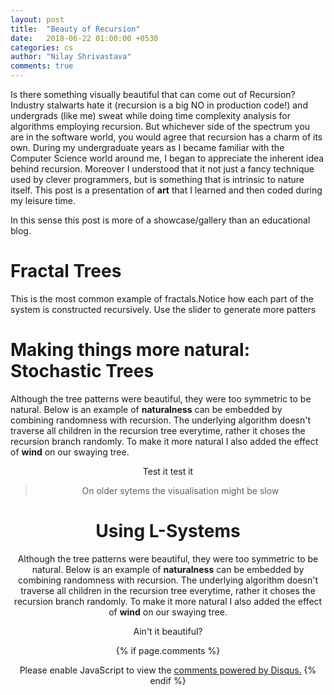 ```yaml
---
layout: post
title:  "Beauty of Recursion"
date:   2018-06-22 01:00:00 +0530
categories: cs
author: "Nilay Shrivastava"
comments: true
---
```

Is there something visually beautiful that can come out of Recursion? Industry stalwarts hate it (recursion is a big NO in production code!) and undergrads (like me) sweat while doing time complexity analysis for algorithms employing recursion. But whichever side of the spectrum you are in the software world, you would agree that recursion has a charm of its own. During my undergraduate years as I became familiar with the Computer Science world around me, I began to appreciate the inherent idea behind recursion. Moreover I understood that it not just a fancy technique used by clever programmers, but is something that is intrinsic to nature itself. This post is a presentation of __art__ that I learned and then coded during my leisure time. 

In this sense this post is more of a showcase/gallery than an educational blog.


<script src="../../../../js/p5.min.js"></script>
<script src="../../../../js/p5.dom.min.js"></script>
# Fractal Trees
This is the most common example of fractals.Notice how each part of the system is constructed recursively. Use the slider to generate more patters

<center><div id="tree" style="position: relative;"></div></center>

# Making things more natural: Stochastic Trees
Although the tree patterns were beautiful, they were too symmetric to be natural. Below is an example of __naturalness__ can be embedded by combining randomness with recursion. The underlying algorithm doesn't traverse all children in the recursion tree everytime, rather it choses the recursion branch randomly.
To make it more natural I also added the effect of __wind__ on our swaying tree.
<center><div id="swayingtree"></div><center>

Test it test it
> On older sytems the visualisation might be slow

# Using L-Systems

Although the tree patterns were beautiful, they were too symmetric to be natural. Below is an example of __naturalness__ can be embedded by combining randomness with recursion. The underlying algorithm doesn't traverse all children in the recursion tree everytime, rather it choses the recursion branch randomly.
To make it more natural I also added the effect of __wind__ on our swaying tree.
<center><div id="L1" style='position: relative;'></div></center>
Ain't it beautiful?

<script type="text/javascript">
let width = 400;
let height = 400; 

function tree(p) {
    const PI = p.PI;
    const TWO_PI = PI * 2;

    let angle = PI / 4;
    let slider;
    
    var canvas;

    p.setup = () => {
        canvas = p.createCanvas(width, height);
        canvas.parent("tree");

        slider = p.createSlider(0, TWO_PI, TWO_PI);
        // hack!!
        slider.position((p.width/2) + 350,p.height+550);

    };

    p.draw = () => {
        p.background(51);
        p.stroke(255);
        angle = slider.value();
        //console.log(angle);
        p.translate(200, p.height);
        p.branch(100);
    };

    p.branch = (len) => {

        p.line(0, 0, 0, -len);
        p.translate(0, -len);

        if (len > 4) {
            p.push();
            p.rotate(angle);
            p.branch(len * 0.67);
            p.pop();
            p.push();
            p.rotate(-angle);
            p.branch(len * 0.67);
            p.pop();
        }
    };

}

const simpleTree = new p5(tree);

function swaying(p) {
    const PI = p.PI;
    
    let yoff = 0.005;
    let seed = 6; //3

    var canvas;
    p.setup = ()=>{
        canvas = p.createCanvas(width, height);
        canvas.parent("swayingtree");
    };

    p.draw = ()=> {
        p.background(51);
        p.fill(255);

        p.stroke(255);
        p.translate(p.width / 2, p.height);
        yoff += 0.005;
        p.randomSeed(seed);
        // Start the recursive branching!
        p.branch(60, 0);
    };


    p.mousePressed = ()=> {
        yoff = p.random(1000);
    };


    p.branch = (h, xoff)=> {
        let sw = p.map(h, 2, 100, 1, 5);
        //let sc = map(h, 2, 100, 200, 255);
        p.strokeWeight(sw);
        p.line(0, 0, 0, -h);
        p.translate(0, -h);
        h *= 0.71;
        xoff += 0.1;

        if (h > 10) {
            let n = p.floor(p.random(0, 5));
            for (let i = 0; i < n; i++) {
                let theta = p.map(p.noise(xoff + i, yoff), 0, 1, -PI / 3, PI / 3);
                if (n % 2 == 0)
                    theta *= -1;
                p.push();
                p.rotate(theta);
                p.branch(h, xoff);
                p.pop();
            }
        }
    };
}
const swayingTree = new p5(swaying);

function ltree(p) {
    let angle;
    let axiom = "X";
    let sentence = axiom;
    let len = 150;

    let width = 400;
    let height = 400;
    let rules = [];
    let canvas;

    rules[0] = {
        a: 'F',
        b: 'FF'
    };

    rules[1] = {
        a: 'X',
        b: 'F-[[X]+X]+F[+FX]-X'
    };

    p.generate = () => {
        len *= 0.5;
        let nextSentence = "";

        for (let i = 0; i < sentence.length; i++) {
            let current = sentence.charAt(i);
            let found = false;
            for (let j = 0; j < rules.length; j++) {
                if (current == rules[j].a) {
                    found = true;
                    nextSentence += rules[j].b;
                    break;
                }
            }
            if (!found) {
                nextSentence += current;
            }
        }
        sentence = nextSentence;
        //createP(sentence);
        p.turtle();
    };

    p.turtle = () => {
        p.background(51);
        p.resetMatrix();
        p.translate(width / 2, height);
        p.stroke(255, 100);
        for (let i = 0; i < sentence.length; i++) {
            let current = sentence.charAt(i);

            if (current == "F") {
                p.line(0, 0, 0, len);
                p.translate(0, -len);
            } else if (current == "+") {
                p.rotate(-angle);
            } else if (current == "-") {
                p.rotate(angle)
            } else if (current == "[") {
                p.push();
            } else if (current == "]") {
                p.pop();
            }
        }
    }

    p.setup = () => {
        canvas = p.createCanvas(width, height);
        canvas.parent("L1");
        angle = p.radians(25);
        p.background(51);
        //createP(axiom);
        p.turtle();
        let button = p.createButton("generate");
        button.position(900,2000)
        button.mousePressed(p.generate);
    };
}

const lsystem = new p5(ltree);
</script>



{% if page.comments %}
<div id="disqus_thread"></div>
<script>

/**
*  RECOMMENDED CONFIGURATION VARIABLES: EDIT AND UNCOMMENT THE SECTION BELOW TO INSERT DYNAMIC VALUES FROM YOUR PLATFORM OR CMS.
*  LEARN WHY DEFINING THESE VARIABLES IS IMPORTANT: https://disqus.com/admin/universalcode/#configuration-variables*/
/*
var disqus_config = function () {
this.page.url = PAGE_URL;  // Replace PAGE_URL with your page's canonical URL variable
this.page.identifier = PAGE_IDENTIFIER; // Replace PAGE_IDENTIFIER with your page's unique identifier variable
};
*/
(function() { // DON'T EDIT BELOW THIS LINE
var d = document, s = d.createElement('script');
s.src = 'https://euler16.disqus.com/embed.js';
s.setAttribute('data-timestamp', +new Date());
(d.head || d.body).appendChild(s);
})();
</script>
<noscript>Please enable JavaScript to view the <a href="https://disqus.com/?ref_noscript">comments powered by Disqus.</a></noscript>
{% endif %}